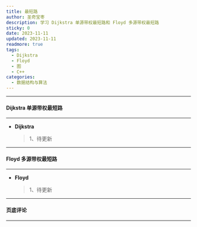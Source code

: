 ```yaml
---
title: 最短路
author: 圣奇宝枣
description: 学习 Dijkstra 单源带权最短路和 Floyd 多源带权最短路
sticky: 0
date: 2023-11-11
updated: 2023-11-11
readmore: true
tags:
  - Dijkstra
  - Floyd
  - 图
  - C++
categories:
  - 数据结构与算法
---
```


---

#### **Dijkstra 单源带权最短路**

---

- **Dijkstra**

  > 1、待更新

  <!-- more -->

---

#### **Floyd 多源带权最短路**

---

- **Floyd**

  > 1、待更新

---

#### **页底评论**

---

